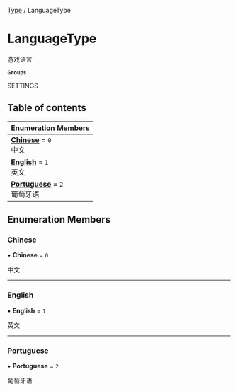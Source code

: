 [Type](../modules/Type.Type.md) / LanguageType

# LanguageType <Badge type="tip" text="Enumeration" /> <Score text="LanguageType" />

游戏语言

**`Groups`**

SETTINGS

## Table of contents

| Enumeration Members |
| :-----|
| **[Chinese](Type.LanguageType.md#chinese)** = ``0`` <br> 中文|
| **[English](Type.LanguageType.md#english)** = ``1`` <br> 英文|
| **[Portuguese](Type.LanguageType.md#portuguese)** = ``2`` <br> 葡萄牙语|

## Enumeration Members

### Chinese <Score text="Chinese" /> 

• **Chinese** = ``0``

中文

___

### English <Score text="English" /> 

• **English** = ``1``

英文

___

### Portuguese <Score text="Portuguese" /> 

• **Portuguese** = ``2``

葡萄牙语

